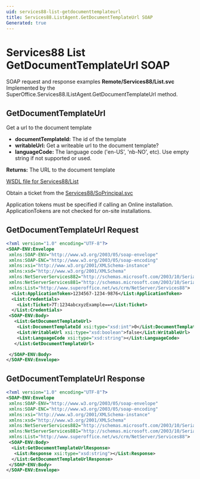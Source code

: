 ```yaml
---
uid: services88-list-getdocumenttemplateurl
title: Services88.ListAgent.GetDocumentTemplateUrl SOAP
Generated: true
---
```


# Services88 List GetDocumentTemplateUrl SOAP

SOAP request and response examples **Remote/Services88/List.svc**
Implemented by the <see cref="M:SuperOffice.Services88.IListAgent.GetDocumentTemplateUrl">SuperOffice.Services88.IListAgent.GetDocumentTemplateUrl</see> method.

## GetDocumentTemplateUrl

Get a url to the document template

* **documentTemplateId:** The id of the template
* **writableUrl:** Get a writeable url to the document template?
* **languageCode:** The language code ('en-US', 'nb-NO', etc). Use empty string if not supported or used.

**Returns:** The URL to the document template


[WSDL file for Services88/List](../Services88-List.md)

Obtain a ticket from the [Services88/SoPrincipal.svc](../SoPrincipal/SoPrincipal.md)

Application tokens must be specified if calling an Online installation. ApplicationTokens are not checked for on-site installations.

## GetDocumentTemplateUrl Request

```xml
<?xml version="1.0" encoding="UTF-8"?>
<SOAP-ENV:Envelope
 xmlns:SOAP-ENV="http://www.w3.org/2003/05/soap-envelope"
 xmlns:SOAP-ENC="http://www.w3.org/2003/05/soap-encoding"
 xmlns:xsi="http://www.w3.org/2001/XMLSchema-instance"
 xmlns:xsd="http://www.w3.org/2001/XMLSchema"
 xmlns:NetServerServices882="http://schemas.microsoft.com/2003/10/Serialization/Arrays"
 xmlns:NetServerServices881="http://schemas.microsoft.com/2003/10/Serialization/"
 xmlns:List="http://www.superoffice.net/ws/crm/NetServer/Services88">
  <List:ApplicationToken>1234567-1234-9876</List:ApplicationToken>
  <List:Credentials>
    <List:Ticket>7T:1234abcxyzExample==</List:Ticket>
  </List:Credentials>
 <SOAP-ENV:Body>
   <List:GetDocumentTemplateUrl>
    <List:DocumentTemplateId xsi:type="xsd:int">0</List:DocumentTemplateId>
    <List:WritableUrl xsi:type="xsd:boolean">false</List:WritableUrl>
    <List:LanguageCode xsi:type="xsd:string"></List:LanguageCode>
   </List:GetDocumentTemplateUrl>

 </SOAP-ENV:Body>
</SOAP-ENV:Envelope>

```


## GetDocumentTemplateUrl Response

```xml
<?xml version="1.0" encoding="UTF-8"?>
<SOAP-ENV:Envelope
 xmlns:SOAP-ENV="http://www.w3.org/2003/05/soap-envelope"
 xmlns:SOAP-ENC="http://www.w3.org/2003/05/soap-encoding"
 xmlns:xsi="http://www.w3.org/2001/XMLSchema-instance"
 xmlns:xsd="http://www.w3.org/2001/XMLSchema"
 xmlns:NetServerServices882="http://schemas.microsoft.com/2003/10/Serialization/Arrays"
 xmlns:NetServerServices881="http://schemas.microsoft.com/2003/10/Serialization/"
 xmlns:List="http://www.superoffice.net/ws/crm/NetServer/Services88">
 <SOAP-ENV:Body>
  <List:GetDocumentTemplateUrlResponse>
   <List:Response xsi:type="xsd:string"></List:Response>
  </List:GetDocumentTemplateUrlResponse>
 </SOAP-ENV:Body>
</SOAP-ENV:Envelope>

```

